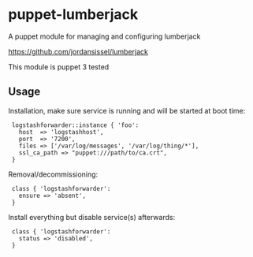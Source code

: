 # puppet-lumberjack

A puppet module for managing and configuring lumberjack

https://github.com/jordansissel/lumberjack

This module is puppet 3 tested

## Usage

Installation, make sure service is running and will be started at boot time:

     logstashforwarder::instance { 'foo': 
       host  => 'logstashhost',
       port  => '7200',
       files => ['/var/log/messages', '/var/log/thing/*'],
       ssl_ca_path => "puppet:///path/to/ca.crt",
     }

Removal/decommissioning:

     class { 'logstashforwarder':
       ensure => 'absent',
     }

Install everything but disable service(s) afterwards:

     class { 'logstashforwarder':
       status => 'disabled',
     }

